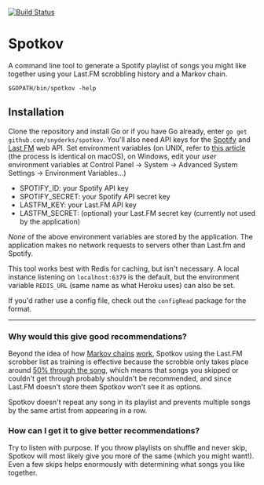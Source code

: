 [![Build Status](https://travis-ci.org/snyderks/spotkov.svg?branch=master)](https://travis-ci.org/snyderks/spotkov)
# Spotkov
A command line tool to generate a Spotify playlist of songs you might like together using your Last.FM scrobbling history and a Markov chain.

`$GOPATH/bin/spotkov -help`

## Installation
Clone the repository and install Go or if you have Go already, enter `go get github.com/snyderks/spotkov`.
You'll also need API keys for the [Spotify](https://developer.spotify.com/web-api/) and [Last.FM](http://www.last.fm/api/account/create) web API. 
Set environment variables (on UNIX, refer to [this article](http://www.cyberciti.biz/faq/set-environment-variable-linux/) (the process is identical on macOS), on Windows, edit your *user* environment variables at Control Panel -> System -> Advanced System Settings -> Environment Variables...)
 - SPOTIFY_ID: your Spotify API key
 - SPOTIFY_SECRET: your Spotify API secret key
 - LASTFM_KEY: your Last.FM API key
 - LASTFM_SECRET: (optional) your Last.FM secret key (currently not used by the application)

 *None* of the above environment variables are stored by the application. The application makes no network requests to servers other than Last.fm and Spotify.
 
This tool works best with Redis for caching, but isn't necessary. A local instance listening on `localhost:6379` is the default, but the environment variable `REDIS_URL` (same name as what Heroku uses) can also be set.

If you'd rather use a config file, check out the `configRead` package for the format.

---
### Why would this give good recommendations?
Beyond the idea of how [Markov chains](https://en.wikipedia.org/wiki/Markov_chain) [work](http://setosa.io/ev/markov-chains/), Spotkov using the Last.FM scrobber list as training is effective because the scrobble only takes place around [50% through the song](https://community.spotify.com/t5/Other-Partners-Windows-Phone-etc/How-long-do-you-have-to-listen-for-a-song-to-count-as-quot/td-p/978261), which means that songs you skipped or couldn't get through probably shouldn't be recommended, and since Last.FM doesn't store them Spotkov won't see it as options.

Spotkov doesn't repeat any song in its playlist and prevents multiple songs by the same artist from appearing in a row.

### How can I get it to give better recommendations?
Try to listen with purpose. If you throw playlists on shuffle and never skip, Spotkov will most likely give you more of the same (which you might want!). Even a few skips helps enormously with determining what songs you like together.
